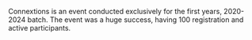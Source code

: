 Connextions is an event conducted exclusively for the first years, 2020-2024 batch. 
The event was a huge success, having 100 registration and active participants.  
